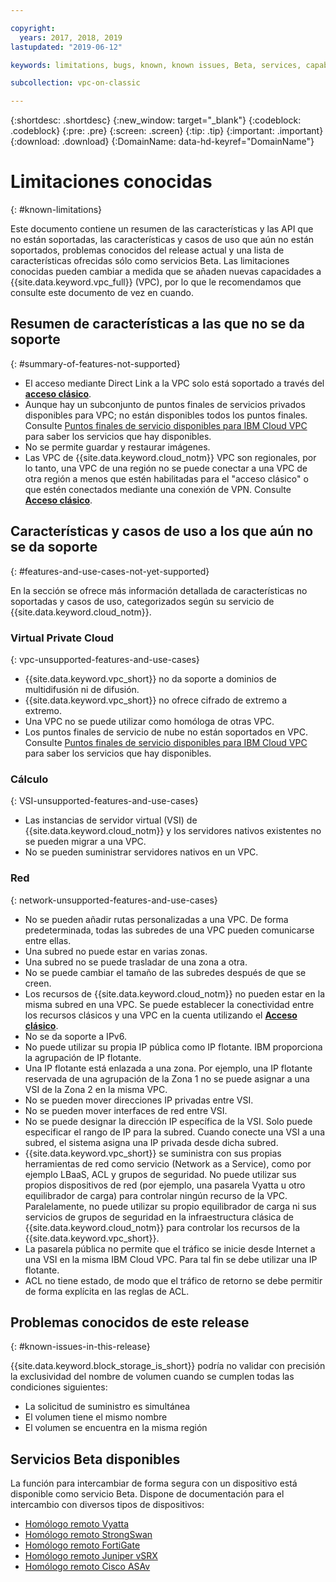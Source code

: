 ```yaml
---

copyright:
  years: 2017, 2018, 2019
lastupdated: "2019-06-12"

keywords: limitations, bugs, known, known issues, Beta, services, capabilities, use cases

subcollection: vpc-on-classic

---
```


{:shortdesc: .shortdesc}
{:new_window: target="_blank"}
{:codeblock: .codeblock}
{:pre: .pre}
{:screen: .screen}
{:tip: .tip}
{:important: .important}
{:download: .download}
{:DomainName: data-hd-keyref="DomainName"}

# Limitaciones conocidas
{: #known-limitations}

Este documento contiene un resumen de las características y las API que no están soportadas, las características y casos de uso que aún no están soportados, problemas conocidos del release actual y una lista de características ofrecidas sólo como servicios Beta. Las limitaciones conocidas pueden cambiar a medida que se añaden nuevas capacidades a {{site.data.keyword.vpc_full}} (VPC), por lo que le recomendamos que consulte este documento de vez en cuando.

## Resumen de características a las que no se da soporte
{: #summary-of-features-not-supported}

* El acceso mediante Direct Link a la VPC solo está soportado a través del [**acceso clásico**](/docs/vpc-on-classic?topic=vpc-on-classic-setting-up-access-to-your-classic-infrastructure-from-vpc).
* Aunque hay un subconjunto de puntos finales de servicios privados disponibles para VPC; no están disponibles todos los puntos finales. Consulte [Puntos finales de servicio disponibles para IBM Cloud VPC](/docs/vpc-on-classic?topic=vpc-on-classic-service-endpoints-available-for-ibm-cloud-vpc) para saber los servicios que hay disponibles.
* No se permite guardar y restaurar imágenes.
* Las VPC de {{site.data.keyword.cloud_notm}} VPC son regionales, por lo tanto, una VPC de una región no se puede conectar a una VPC de otra región a menos que estén habilitadas para el "acceso clásico" o que estén conectados mediante una conexión de VPN. Consulte [**Acceso clásico**](/docs/vpc-on-classic?topic=vpc-on-classic-setting-up-access-to-your-classic-infrastructure-from-vpc).

## Características y casos de uso a los que aún no se da soporte
{: #features-and-use-cases-not-yet-supported}

En la sección se ofrece más información detallada de características no soportadas y casos de uso, categorizados según su servicio de {{site.data.keyword.cloud_notm}}.

### Virtual Private Cloud
{: vpc-unsupported-features-and-use-cases}

* {{site.data.keyword.vpc_short}} no da soporte a dominios de multidifusión ni de difusión.
* {{site.data.keyword.vpc_short}} no ofrece cifrado de extremo a extremo.
* Una VPC no se puede utilizar como homóloga de otras VPC.
* Los puntos finales de servicio de nube no están soportados en VPC. Consulte [Puntos finales de servicio disponibles para IBM Cloud VPC](/docs/vpc-on-classic?topic=vpc-on-classic-service-endpoints-available-for-ibm-cloud-vpc) para saber los servicios que hay disponibles.

### Cálculo
{: VSI-unsupported-features-and-use-cases}

* Las instancias de servidor virtual (VSI) de {{site.data.keyword.cloud_notm}} y los servidores nativos existentes no se pueden migrar a una VPC.
* No se pueden suministrar servidores nativos en un VPC.

### Red
{: network-unsupported-features-and-use-cases}

* No se pueden añadir rutas personalizadas a una VPC. De forma predeterminada, todas las subredes de una VPC pueden comunicarse entre ellas.
* Una subred no puede estar en varias zonas.
* Una subred no se puede trasladar de una zona a otra.
* No se puede cambiar el tamaño de las subredes después de que se creen.
* Los recursos de {{site.data.keyword.cloud_notm}} no pueden estar en la misma subred en una VPC. Se puede establecer la conectividad entre los recursos clásicos y una VPC en la cuenta utilizando el [**Acceso clásico**](/docs/vpc-on-classic?topic=vpc-on-classic-setting-up-access-to-your-classic-infrastructure-from-vpc).
* No se da soporte a IPv6.
* No puede utilizar su propia IP pública como IP flotante. IBM proporciona la agrupación de IP flotante.
* Una IP flotante está enlazada a una zona. Por ejemplo, una IP flotante reservada de una agrupación de la Zona 1 no se puede asignar a una VSI de la Zona 2 en la misma VPC.
* No se pueden mover direcciones IP privadas entre VSI.
* No se pueden mover interfaces de red entre VSI.
* No se puede designar la dirección IP específica de la VSI. Solo puede especificar el rango de IP para la subred. Cuando conecte una VSI a una subred, el sistema asigna una IP privada desde dicha subred.
* {{site.data.keyword.vpc_short}} se suministra con sus propias herramientas de red como servicio (Network as a Service), como por ejemplo LBaaS, ACL y grupos de seguridad. No puede utilizar sus propios dispositivos de red (por ejemplo, una pasarela Vyatta u otro equilibrador de carga) para controlar ningún recurso de la VPC. Paralelamente, no puede utilizar su propio equilibrador de carga ni sus servicios de grupos de seguridad en la infraestructura clásica de {{site.data.keyword.cloud_notm}} para controlar los recursos de la {{site.data.keyword.vpc_short}}.
* La pasarela pública no permite que el tráfico se inicie desde Internet a una VSI en la misma IBM Cloud VPC. Para tal fin se debe utilizar una IP flotante.
* ACL no tiene estado, de modo que el tráfico de retorno se debe permitir de forma explícita en las reglas de ACL.

## Problemas conocidos de este release
{: #known-issues-in-this-release}

{{site.data.keyword.block_storage_is_short}} podría no validar con precisión la exclusividad del nombre de volumen cuando se cumplen todas las condiciones siguientes:

* La solicitud de suministro es simultánea
* El volumen tiene el mismo nombre
* El volumen se encuentra en la misma región

## Servicios Beta disponibles

La función para intercambiar de forma segura con un dispositivo está disponible como servicio Beta. Dispone de documentación para el intercambio con diversos tipos de dispositivos:

* [Homólogo remoto Vyatta](/docs/infrastructure/vpc-on-classic-network?topic=vpc-on-classic-network-creating-a-secure-connection-with-a-remote-vyatta-peer)
* [Homólogo remoto StrongSwan](/docs/infrastructure/vpc-on-classic-network?topic=vpc-on-classic-network-creating-a-secure-connection-with-a-remote-strongswan-peer)
* [Homólogo remoto FortiGate](/docs/infrastructure/vpc-on-classic-network?topic=vpc-on-classic-network-creating-a-secure-connection-with-a-remote-fortigate-peer)
* [Homólogo remoto Juniper vSRX](/docs/infrastructure/vpc-on-classic-network?topic=vpc-on-classic-network-creating-a-secure-connection-with-a-remote-juniper-vsrx-peer)
* [Homólogo remoto Cisco ASAv](/docs/infrastructure/vpc-on-classic-network?topic=vpc-on-classic-network-creating-a-secure-connection-with-a-remote-cisco-asav-peer)
